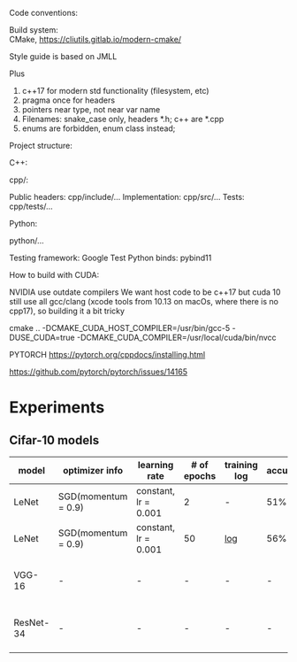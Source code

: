 Code conventions:

Build system:  
CMake, https://cliutils.gitlab.io/modern-cmake/

Style guide is based on JMLL

Plus
 
1) c++17 for modern std functionality (filesystem, etc)
2) pragma once for headers
3) pointers near type, not near var name 
4) Filenames: snake_case only, headers *.h; c++ are *.cpp
5) enums are forbidden, enum class instead;


Project structure:

C++:

cpp/:

Public headers: cpp/include/…
Implementation: cpp/src/…
Tests: cpp/tests/…

Python:

python/…


 
Testing framework: Google Test
Python binds: pybind11


How to build with CUDA:

NVIDIA use outdate compilers
We want host code to be c++17 
but cuda 10 still use all gcc/clang (xcode tools from 10.13 on macOs, where there is no cpp17), so building it a bit tricky

cmake .. -DCMAKE_CUDA_HOST_COMPILER=/usr/bin/gcc-5 -DUSE_CUDA=true -DCMAKE_CUDA_COMPILER=/usr/local/cuda/bin/nvcc



PYTORCH
https://pytorch.org/cppdocs/installing.html

https://github.com/pytorch/pytorch/issues/14165


# Experiments

## Cifar-10 models

| model | optimizer info | learning rate | # of epochs | training log | accuracy | comments |
| ----- | -------------- | ------------- | ----------- | ------------ | -------- | -------- |
| LeNet | SGD(momentum = 0.9) | constant, lr = 0.001 | 2 | - | 51% | - |
| LeNet | SGD(momentum = 0.9) | constant, lr = 0.001 | 50 | [log](example_training_logs/cifar10_LeNet_SGD_50.txt) | 56% | judging by log, SGD diverges |
| VGG-16 | - | - | - | - | - | takes too long on my PC to train |
| ResNet-34 | - | - | - | - | - | takes too long on my PC to train |